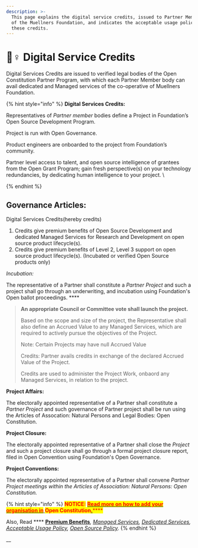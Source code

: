 ```yaml
---
description: >-
  This page explains the digital service credits, issued to Partner Member body
  of the Muellners Foundation, and indicates the acceptable usage policy of
  these credits.
---
```


# 🧘♀ Digital Service Credits

Digital Services Credits are issued to verified legal bodies of the Open Constitution Partner Program, with which each Partner Member body can avail dedicated and Managed services of the co-operative of Muellners Foundation.&#x20;

{% hint style="info" %}
**Digital Services Credits:**

Representatives of _Partner member_ bodies define a Project in Foundation’s Open Source Development Program.&#x20;

Project is run with Open Governance.

Product engineers are onboarded to the project from Foundation’s community.

Partner level access to talent, and open source intelligence of grantees from the Open Grant Program; gain fresh perspective(s) on your technology redundancies, by dedicating human intelligence to your project.  \

{% endhint %}

## Governance Articles:

Digital Services Credits(hereby credits)

1. Credits give premium benefits of Open Source Development and dedicated Managed Services for Research and Development on open source product lifecycle(s).
2. Credits give premium benefits of Level 2, Level 3 support on open source product lifecycle(s). (Incubated or verified Open Source products only)

_Incubation:_

The representative of a Partner shall constitute a _Partner Project_ and such a project shall go through an underwriting, and incubation using Foundation's Open ballot proceedings. ****&#x20;

> **An appropriate Council or Committee vote shall launch the project.**
>
> Based on the scope and size of the project, the Representative shall also define an Accrued Value to any Managed Services, which are required to actively pursue the objectives of the Project.
>
> Note: Certain Projects may have null Accrued Value&#x20;
>
> Credits: Partner avails credits in exchange of the declared Accrued Value of the Project.
>
> Credits are used to administer the Project Work, onbaord any Managed Services, in relation to the project.

**Project Affairs:**&#x20;

The electorally appointed representative of a Partner shall constitute a _Partner Project_ and such governance of Partner project shall be run using the Articles of Assocation: Natural Persons and Legal Bodies: Open Constitution.

**Project Closure:**&#x20;

The electorally appointed representative of a Partner shall close the _Project_ and such a project closure shall go through a formal project closure report, filed in Open Convention using Foundation's Open Governance.

**Project Conventions:**&#x20;

The electorally appointed representative of a Partner shall convene _Partner Project meetings within the Articles of Association: Natural Persons: Open Constitution._

{% hint style="info" %}
<mark style="color:red;">**NOTICE:**</mark> <mark style="color:red;"></mark><mark style="color:red;"></mark> [<mark style="color:red;">**Read more on how to add your organisation in**</mark> ](https://docs.muellnersfoundation.info/serenity-partner-program/join-program)<mark style="color:red;">**Open Constitution**</mark>[<mark style="color:red;">**.**</mark>](https://docs.muellnersfoundation.info/serenity-partner-program/join-program)<mark style="color:red;">****</mark>

Also, <mark style="color:red;"></mark> Read  ****  [**Premium Benefits**](https://docs.muellnersfoundation.info/serenity-partner-program/premium-benefits)_,_ [_Managed Services_](https://docs.muellnersfoundation.info/serenity-partner-program/managed-services)_,_ [_Dedicated Services_](https://docs.muellnersfoundation.info/serenity-partner-program/dedicated-services)_,_ [_Acceptable Usage Policy_](../open-source-policies/acceptable-usage-policy.md)_,_ [_Open Source Policy_](../open-source-policies/open-source-usage-and-delivery-policies.md)_._
{% endhint %}

__
